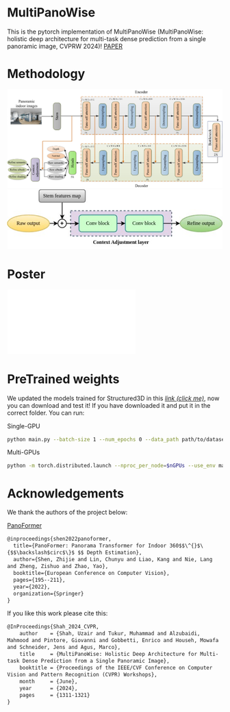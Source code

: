 # MultiPanoWise
This is the pytorch implementation of MultiPanoWise (MultiPanoWise: holistic deep architecture for multi-task dense prediction from a single panoramic image, CVPRW 2024)!
[PAPER](https://openaccess.thecvf.com/content/CVPR2024W/OmniCV2024/papers/Shah_MultiPanoWise_Holistic_Deep_Architecture_for_Multi-task_Dense_Prediction_from_a_CVPRW_2024_paper.pdf)
# Methodology

![process](./img/process_diagram.jpg)
![adjustment](./img/architecture.jpg)

# Poster

![poster](./Paper/MultiPanoWise_OmniCV_Poster.pdf) 
# PreTrained weights
We updated the models trained for Structured3D in this *[link (click me)](https://drive.google.com/drive/folders/1nmf_QOnCXctaXqQP-fQTAfn_49ca2LXa?usp=sharing)*, now you can download and test it! If you have downloaded it and put it in the correct folder. You can run:


Single-GPU
```bash
python main.py --batch-size 1 --num_epochs 0 --data_path path/to/dataset --load_weights_dir path/to/weights
```
Multi-GPUs
```bash
python -m torch.distributed.launch --nproc_per_node=$nGPUs --use_env main.py --batch-size 1 --num_epochs 0 --data_path path/to/dataset --load_weights_dir path/to/weights
```


# Acknowledgements
We thank the authors of the project below:

[PanoFormer](https://github.com/zhijieshen-bjtu/PanoFormer)

```
@inproceedings{shen2022panoformer,
  title={PanoFormer: Panorama Transformer for Indoor 360$$\^{}$\{$$\backslash$circ$\}$ $$ Depth Estimation},
  author={Shen, Zhijie and Lin, Chunyu and Liao, Kang and Nie, Lang and Zheng, Zishuo and Zhao, Yao},
  booktitle={European Conference on Computer Vision},
  pages={195--211},
  year={2022},
  organization={Springer}
}
```
If you like this work please cite this:
```
@InProceedings{Shah_2024_CVPR,
    author    = {Shah, Uzair and Tukur, Muhammad and Alzubaidi, Mahmood and Pintore, Giovanni and Gobbetti, Enrico and Househ, Mowafa and Schneider, Jens and Agus, Marco},
    title     = {MultiPanoWise: Holistic Deep Architecture for Multi-task Dense Prediction from a Single Panoramic Image},
    booktitle = {Proceedings of the IEEE/CVF Conference on Computer Vision and Pattern Recognition (CVPR) Workshops},
    month     = {June},
    year      = {2024},
    pages     = {1311-1321}
}
```

